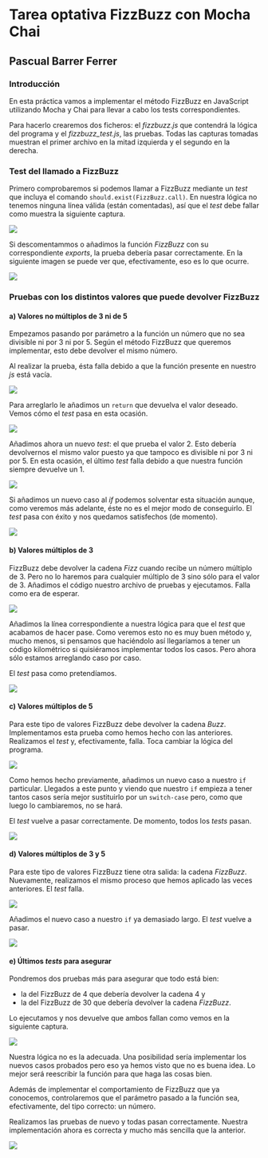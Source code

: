 # Tarea optativa FizzBuzz con Mocha Chai

## Pascual Barrer Ferrer

### Introducción

En esta práctica vamos a implementar el método FizzBuzz en JavaScript utilizando Mocha y Chai para llevar a cabo los tests correspondientes.

Para hacerlo crearemos dos ficheros: el *fizzbuzz.js* que contendrá la lógica del programa y el *fizzbuzz_test.js*, las pruebas. Todas las capturas tomadas muestran el primer archivo en la mitad izquierda y el segundo en la derecha.

### Test del llamado a FizzBuzz

Primero comprobaremos si podemos llamar a FizzBuzz mediante un *test* que incluya el comando `should.exist(FizzBuzz.call)`. En nuestra lógica no tenemos ninguna línea válida (están comentadas), así que el *test* debe fallar como muestra la siguiente captura.

![](Capturas/01.png)

Si descomentammos o añadimos la función *FizzBuzz* con su correspondiente *exports*, la prueba debería pasar correctamente. En la siguiente imagen se puede ver que, efectivamente, eso es lo que ocurre.

![](Capturas/02.png)

### Pruebas con los distintos valores que puede devolver FizzBuzz

#### a) Valores no múltiplos de 3 ni de 5

Empezamos pasando por parámetro a la función un número que no sea divisible ni por 3 ni por 5. Según el método FizzBuzz que queremos implementar, esto debe devolver el mismo número.

Al realizar la prueba, ésta falla debido a que la función presente en nuestro *js* está vacía.

![](Capturas/03.png)

Para arreglarlo le añadimos un `return` que devuelva el valor deseado. Vemos cómo el *test* pasa en esta ocasión.

![](Capturas/04.png)

Añadimos ahora un nuevo *test*: el que prueba el valor 2. Esto debería devolvernos el mismo valor puesto ya que tampoco es divisible ni por 3 ni por 5. En esta ocasión, el último *test* falla debido a que nuestra función siempre devuelve un 1.

![](Capturas/05.png)

Si añadimos un nuevo caso al *if* podemos solventar esta situación aunque, como veremos más adelante, éste no es el mejor modo de conseguirlo. El *test* pasa con éxito y nos quedamos satisfechos (de momento).

![](Capturas/06.png)

#### b) Valores múltiplos de 3

FizzBuzz debe devolver la cadena *Fizz* cuando recibe un número múltiplo de 3. Pero no lo haremos para cualquier múltiplo de 3 sino sólo para el valor de 3. Añadimos el código nuestro archivo de pruebas y ejecutamos. Falla como era de esperar.

![](Capturas/07.png)

Añadimos la línea correspondiente a nuestra lógica para que el *test* que acabamos de hacer pase. Como veremos esto no es muy buen método y, mucho menos, si pensamos que haciéndolo así llegaríamos a tener un código kilométrico si quisiéramos implementar todos los casos. Pero ahora sólo estamos arreglando caso por caso.

El *test* pasa como pretendíamos.

![](Capturas/08.png)

#### c) Valores múltiplos de 5

Para este tipo de valores FizzBuzz debe devolver la cadena *Buzz*. Implementamos esta prueba como hemos hecho con las anteriores. Realizamos el *test* y, efectivamente, falla. Toca cambiar la lógica del programa.

![](Capturas/09.png)

Como hemos hecho previamente, añadimos un nuevo caso a nuestro `if` particular. Llegados a este punto y viendo que nuestro `if` empieza a tener tantos casos sería mejor sustituirlo por un `switch-case` pero, como que luego lo cambiaremos, no se hará.

El *test* vuelve a pasar correctamente. De momento, todos los *tests* pasan.

![](Capturas/10.png)

#### d) Valores múltiplos de 3 y 5

Para este tipo de valores FizzBuzz tiene otra salida: la cadena *FizzBuzz*. Nuevamente, realizamos el mismo proceso que hemos aplicado las veces anteriores. El *test* falla.

![](Capturas/11.png)

Añadimos el nuevo caso a nuestro `if` ya demasiado largo. El *test* vuelve a pasar.

![](Capturas/12.png)

#### e) Últimos *tests* para asegurar

Pondremos dos pruebas más para asegurar que todo está bien:

- la del FizzBuzz de 4 que debería devolver la cadena 4 y
- la del FizzBuzz de 30 que debería devolver la cadena *FizzBuzz*.

Lo ejecutamos y nos devuelve que ambos fallan como vemos en la siguiente captura.

![](Capturas/13.png)

Nuestra lógica no es la adecuada. Una posibilidad sería implementar los nuevos casos probados pero eso ya hemos visto que no es buena idea. Lo mejor será reescribir la función para que haga las cosas bien.

Además de implementar el comportamiento de FizzBuzz que ya conocemos, controlaremos que el parámetro pasado a la función sea, efectivamente, del tipo correcto: un número.

Realizamos las pruebas de nuevo y todas pasan correctamente. Nuestra implementación ahora es correcta y mucho más sencilla que la anterior.

![](Capturas/14.png)
